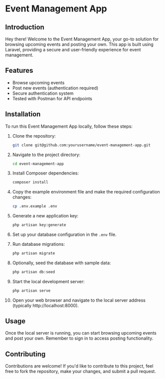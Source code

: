 # Event Management App

## Introduction

Hey there! Welcome to the Event Management App, your go-to solution for browsing upcoming events and posting your own. This app is built using Laravel, providing a secure and user-friendly experience for event management.

## Features

- Browse upcoming events
- Post new events (authentication required)
- Secure authentication system
- Tested with Postman for API endpoints

## Installation

To run this Event Management App locally, follow these steps:

1. Clone the repository:

    ```bash
    git clone git@github.com:yourusername/event-management-app.git
    ```

2. Navigate to the project directory:

    ```bash
    cd event-management-app
    ```

3. Install Composer dependencies:

    ```bash
    composer install
    ```

4. Copy the example environment file and make the required configuration changes:

    ```bash
    cp .env.example .env
    ```

5. Generate a new application key:

    ```bash
    php artisan key:generate
    ```

6. Set up your database configuration in the `.env` file.

7. Run database migrations:

    ```bash
    php artisan migrate
    ```

8. Optionally, seed the database with sample data:

    ```bash
    php artisan db:seed
    ```

9. Start the local development server:

    ```bash
    php artisan serve
    ```

10. Open your web browser and navigate to the local server address (typically http://localhost:8000).

## Usage

Once the local server is running, you can start browsing upcoming events and post your own. Remember to sign in to access posting functionality.

## Contributing

Contributions are welcome! If you'd like to contribute to this project, feel free to fork the repository, make your changes, and submit a pull request.


